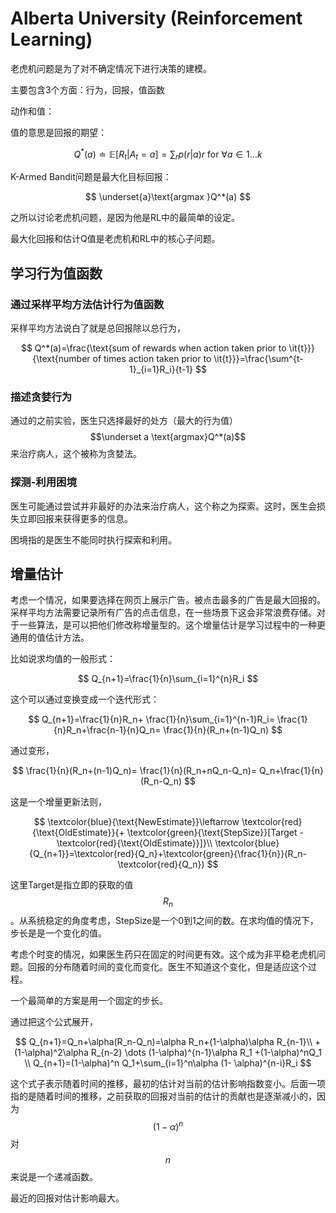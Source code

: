# Alberta University \(Reinforcement Learning\)

老虎机问题是为了对不确定情况下进行决策的建模。

主要包含3个方面：行为，回报，值函数

动作和值：

值的意思是回报的期望：

$$
Q^*(a) \doteq \mathbb{E}[R_t|A_t=a] =\sum_rp(r|a)r \text{ for }\forall a \in {1 \dots k}
$$

K-Armed Bandit问题是最大化目标回报：

$$
\underset{a}\text{argmax }Q^*(a)
$$

 之所以讨论老虎机问题，是因为他是RL中的最简单的设定。

最大化回报和估计Q值是老虎机和RL中的核心子问题。



## 学习行为值函数

### 通过采样平均方法估计行为值函数

采样平均方法说白了就是总回报除以总行为，

$$
Q^*(a)=\frac{\text{sum of rewards when action taken prior to \it{t}}}{\text{number of times action taken prior to \it{t}}}=\frac{\sum^{t-1}_{i=1}R_i}{t-1}
$$

### 描述贪婪行为

通过的之前实验，医生只选择最好的处方（最大的行为值） $$\underset a \text{argmax}Q^*(a)$$ 来治疗病人，这个被称为贪婪法。

### 探测-利用困境

医生可能通过尝试并非最好的办法来治疗病人，这个称之为探索。这时，医生会损失立即回报来获得更多的信息。

困境指的是医生不能同时执行探索和利用。

## 增量估计

考虑一个情况，如果要选择在网页上展示广告。被点击最多的广告是最大回报的。采样平均方法需要记录所有广告的点击信息，在一些场景下这会非常浪费存储。对于一些算法，是可以把他们修改称增量型的。这个增量估计是学习过程中的一种更通用的值估计方法。

比如说求均值的一般形式：

$$
Q_{n+1}=\frac{1}{n}\sum_{i=1}^{n}R_i
$$

这个可以通过变换变成一个迭代形式：

$$
Q_{n+1}=\frac{1}{n}R_n+
\frac{1}{n}\sum_{i=1}^{n-1}R_i=
\frac{1}{n}R_n+\frac{n-1}{n}Q_n=
\frac{1}{n}(R_n+(n-1)Q_n)
$$

通过变形，

$$
\frac{1}{n}(R_n+(n-1)Q_n)=
\frac{1}{n}(R_n+nQ_n-Q_n)=
Q_n+\frac{1}{n}(R_n-Q_n)
$$

这是一个增量更新法则，

$$
\textcolor{blue}{\text{NewEstimate}}\leftarrow \textcolor{red}{\text{OldEstimate}}{+ \textcolor{green}{\text{StepSize}}[Target - \textcolor{red}{\text{OldEstimate}}]}\\
\textcolor{blue}{Q_{n+1}}=\textcolor{red}{Q_n}+\textcolor{green}{\frac{1}{n}}(R_n-\textcolor{red}{Q_n})
$$

这里Target是指立即的获取的值 $$R_n$$ 。从系统稳定的角度考虑，StepSize是一个0到1之间的数。在求均值的情况下，步长是是一个变化的值。

考虑个时变的情况，如果医生药只在固定的时间更有效。这个成为非平稳老虎机问题。回报的分布随着时间的变化而变化。医生不知道这个变化，但是适应这个过程。

一个最简单的方案是用一个固定的步长。

通过把这个公式展开，

$$
Q_{n+1}=Q_n+\alpha(R_n-Q_n)=\alpha R_n+(1-\alpha)\alpha R_{n-1}\\
+(1-\alpha)^2\alpha R_{n-2} \dots (1-\alpha)^{n-1}\alpha R_1
+(1-\alpha)^nQ_1 \\
Q_{n+1}=(1-\alpha)^n Q_1+\sum_{i=1}^n\alpha (1- \alpha)^{n-i}R_i
$$

这个式子表示随着时间的推移，最初的估计对当前的估计影响指数变小。后面一项指的是随着时间的推移，之前获取的回报对当前的估计的贡献也是逐渐减小的，因为 $$(1-\alpha)^n$$ 对 $$n$$ 来说是一个递减函数。

最近的回报对估计影响最大。





